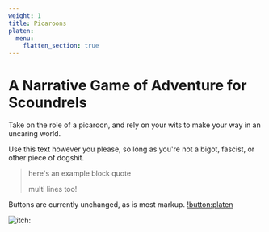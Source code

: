 ```yaml
---
weight: 1
title: Picaroons
platen:
  menu:
    flatten_section: true
---
```


# A Narrative Game of Adventure for Scoundrels

Take on the role of a picaroon, and rely on your wits to make your way in an uncaring world.

Use this text however you please, so long as you're not a bigot, fascist, or other piece of dogshit.

> here's an example block quote
>
> multi lines too!

Buttons are currently unchanged, as is most markup.
[!button:platen](https://platen.io)

![itch:](picaroons)
